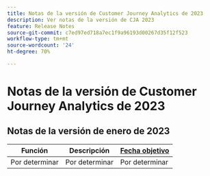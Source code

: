 ```yaml
---
title: Notas de la versión de Customer Journey Analytics de 2023
description: Ver notas de la versión de CJA 2023
feature: Release Notes
source-git-commit: c7ed97ed718a7ec1f9a96193d00267d35f12f523
workflow-type: tm+mt
source-wordcount: '24'
ht-degree: 70%

---
```


# Notas de la versión de Customer Journey Analytics de 2023

## Notas de la versión de enero de 2023

| Función | Descripción | [Fecha objetivo](/help/release-notes/releases.md) |
| ----------- | ---------- | ----- |
| Por determinar | Por determinar | Por determinar |
